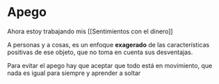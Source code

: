 # Apego

Ahora estoy trabajando mis [[Sentimientos con el dinero]]

A personas y a cosas, es un enfoque **exagerado** de las características positivas de ese objeto, que no toma en cuenta sus desventajas.

Para evitar el apego hay que aceptar que todo está en movimiento, que nada es igual para siempre y aprender a soltar

